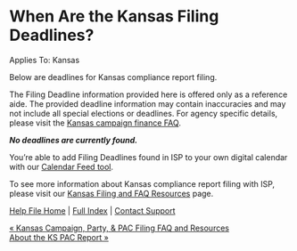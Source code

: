  When Are the Kansas Filing Deadlines?
==========

Applies To: Kansas

Below are deadlines for Kansas compliance report filing.

The Filing Deadline information provided here is offered only as a reference aide. The provided deadline information may contain inaccuracies and may not include all special elections or deadlines. For agency specific details, please visit the [Kansas campaign finance FAQ](http://ethics.ks.gov/CFAForms/FrequentlyAskedQuestions.html).

***No deadlines are currently found.***

You’re able to add Filing Deadlines found in ISP to your own digital calendar with our [Calendar Feed tool](https://ispolitical.com/Calendar-Feeds).

To see more information about Kansas compliance report filing with ISP, please visit our [Kansas Filing and FAQ Resources](https://ispolitical.com/kansas-campaign-party-pac-filing-faq-and-resources/) page.

[Help File Home](/help/) | [Full Index](/Help-File-Directory/) | [Contact Support](mailto:support@ISPolitical.com)

[« Kansas Campaign, Party, & PAC Filing FAQ and Resources](/Kansas-Campaign-Party-PAC-Filing-FAQ-and-Resources)  
[About the KS PAC Report »](/About-the-KS-PAC-Report)